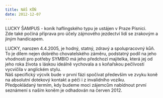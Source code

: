```yaml
---
title: NÁŠ KŮŇ
date: 2012-12-07
---
```


LUCKY ŠAMPUS - koník haflingského typu je ustájen v Praze Písnici.  
Zde také počíná příprava pro účely zájmového jezdectví lidí se zrakovým a jiným handicapem.  
  
LUCKY, narozen 4.4.2005, je hodný, statný, zdravý a spolupracovný kůň.  
To je dílem nejen dobrého chovatelského záměru, podstatný podíl na jeho vhodnosti pro potřeby SYMBIO má jeho předchozí majitelka, která jej od jeho roka života s láskou ideálně vychovala a s koňařskou pečlivostí vycvičila v anglickém stylu.  
Náš specifický výcvik bude v první fázi spočívat především ve zvyku koně na absolutní dotekový kontakt a péči i z invalidního vozíku.  
Předpokládaný termím, kdy budeme moci zájemcům nabídnout první seznámení s naším koněm je odhadován na červen 2012. 